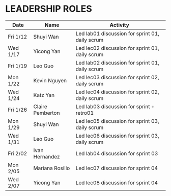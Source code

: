 # LEADERSHIP ROLES

| Date      | Name              | Activity
|-----------|-------------------|--------------------------------------------
|Fri 1/12   | Shuyi Wan         | Led lab01 discussion for  sprint 01, daily scrum
|Wed 1/17   | Yicong Yan        | Led lec02 discussion for  sprint 01, daily scrum
|Fri 1/19   | Leo Guo           | Led lab02 discussion for  sprint 01, daily scrum
|Mon 1/22   | Kevin Nguyen      | Led lec03 discussion for  sprint 02, daily scrum
|Wed 1/24   | Katz Yan          | Led lec04 discussion for  sprint 02, daily scrum
|Fri 1/26   | Claire Pemberton  | Led lab03 discussion for  sprint  + retro01
|Mon 1/29   | Shuyi Wan         | Led lec05 discussion for  sprint 03, daily scrum
|Wed 1/31   | Leo Guo           | Led lec06 discussion for sprint 03, daily scrum
|Fri 2/02   | Ivan Hernandez    | Led lab04 discussion for  sprint 03
|Mon 2/05   | Mariana Rosillo   | Led lec07 discussion for  sprint 04
|Wed 2/07   | Yicong Yan        | Led lec08 discussion for  sprint 04